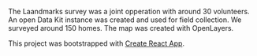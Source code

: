 The Laandmarks survey was a joint opperation with around 30 volunteers. An open Data Kit instance was created and used for field collection. We surveyed around 150 homes. 
The map was created with OpenLayers.



This project was bootstrapped with [Create React App](https://github.com/facebookincubator/create-react-app).


